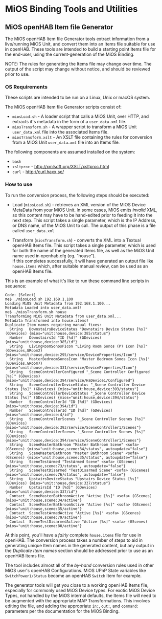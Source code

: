 # MiOS Binding Tools and Utilities

## MiOS openHAB Item file Generator

The MiOS openHAB Item file Generator tools extract information from a live/running MiOS Unit, and convert them into an Items file suitable for use in openHAB.  These tools are intended to build a starting point Items file for the end-user, using the current-generation of the MiOS Binding.

NOTE: The rules for generating the Items file may change over time.  The output of the script may change without notice, and should be reviewed prior to use.

### OS Requirements

These scripts are intended to be run on a Linux, Unix or macOS system.

The MiOS openHAB Item file Generator scripts consist of:

* `miosLoad.sh` - A loader script that calls a MiOS Unit, over HTTP, and extracts it's metadata in the form of a `user_data.xml` file.
* `miosTransform.sh` - A wrapper script to transform a MiOS Unit `user_data.xml` file into the associated Items file.
* `miosTransform.xslt` - An XSLT file containing the rules for conversion from a MiOS Unit `user_data.xml` file into an Items file.

The following components are assumed installed on the system:

* `bash`
* `xsltproc` - http://xmlsoft.org/XSLT/xsltproc.html
* `curl` - http://curl.haxx.se/

### How to use

To run the conversion process, the following steps should be executed:

* Load (`miosLoad.sh`) - retrieves an XML version of the MiOS Device MetaData from your MiOS Unit.
In some cases, MiOS emits _invalid_ XML, so this content may have to be hand-edited prior to feeding it into the next step.  This script takes a single parameter, which is the IP Address, or DNS name, of the MiOS Unit to call.  The output of this phase is a file called `user_data.xml`

* Transform (`miosTransform.sh`) - converts the XML into a Textual openHAB Items file.
This script takes a single parameter, which is used for both the name of the generated Items file, as well as the MiOS Unit name used in openhab.cfg (eg. "house").  
If this completes successfully, it will have generated an output file like `house.items` which, after suitable manual review, can be used as an openHAB Items file.

This is an example of what it's like to run these command line scripts in sequence:

```ShellSession
Code: [Select]
me$ ./miosLoad.sh 192.168.1.100
Loading MiOS Unit Metadata from 192.168.1.100...
Metadata Loaded into user_data.xml!
me$ ./miosTransform.sh house
Transforming MiOS Unit Metadata from user_data.xml...
Metadata Transformed into house.items!
Duplicate Item names requiring manual fixes:
  String   DownstairsDeviceStatus "Downstairs Device Status [%s]" (GDevices) {mios="unit:house,device:385/status"}
  Number   DownstairsId "ID [%d]" (GDevices) {mios="unit:house,device:385/id"}
  String   LivingRoomSonosPIcon "Living Room Sonos (P) Icon [%s]" (GDevices,GRoom2) {mios="unit:house,device:295/service/DeviceProperties/Icon"}
  String   MasterBedroomSonosIcon "Master Bedroom Sonos Icon [%s]" (GDevices,GRoom7) {mios="unit:house,device:331/service/DeviceProperties/Icon"}
  String   SceneControllerConfigured "_Scene Controller Configured [%s]" (GDevices) {mios="unit:house,device:394/service/HaDevice1/Configured"}
  String   SceneControllerDeviceStatus "_Scene Controller Device Status [%s]" (GDevices) {mios="unit:house,device:393/status"}
  String   SceneControllerDeviceStatus "_Scene Controller Device Status [%s]" (GDevices) {mios="unit:house,device:394/status"}
  Number   SceneControllerId "ID [%d]" (GDevices) {mios="unit:house,device:394/id"}
  Number   SceneControllerId "ID [%d]" (GDevices) {mios="unit:house,device:4/id"}
  String   SceneControllerScenes "_Scene Controller Scenes [%s]" (GDevices) {mios="unit:house,device:393/service/SceneController1/Scenes"}
  String   SceneControllerScenes "_Scene Controller Scenes [%s]" (GDevices) {mios="unit:house,device:394/service/SceneController1/Scenes"}
  String   SceneMasterBathroom "Master Bathroom Scene" <sofa> (GScenes) {mios="unit:house,scene:34/status", autoupdate="false"}
  String   SceneMasterBathroom "Master Bathroom Scene" <sofa> (GScenes) {mios="unit:house,scene:35/status", autoupdate="false"}
  String   SceneTestArmed "TestArmed Scene" <sofa> (GScenes) {mios="unit:house,scene:73/status", autoupdate="false"}
  String   SceneTestDisarmed "TestDisarmed Scene" <sofa> (GScenes) {mios="unit:house,scene:76/status", autoupdate="false"}
  String   UpstairsDeviceStatus "Upstairs Device Status [%s]" (GDevices) {mios="unit:house,device:337/status"}
  Number   UpstairsId "ID [%d]" (GDevices) {mios="unit:house,device:337/id"}
  Contact  SceneMasterBathroomActive "Active [%s]" <sofa> (GScenes) {mios="unit:house,scene:34/active"}
  Contact  SceneMasterBathroomActive "Active [%s]" <sofa> (GScenes) {mios="unit:house,scene:35/active"}
  Contact  SceneTestArmedActive "Active [%s]" <sofa> (GScenes) {mios="unit:house,scene:79/active"}
  Contact  SceneTestDisarmedActive "Active [%s]" <sofa> (GScenes) {mios="unit:house,scene:80/active"}
```

At this point, you'll have a _fairly_ complete `house.items` file for use in openHAB.  The conversion process takes a number of steps to aid in generating unique Item names in the generated content, but any output in the _Duplicate Item names_ section should be addressed prior to use as an openHAB Items file.

The tool includes almost all of the _by-hand_ conversion rules used in other MiOS user's openHAB Configurations. MiOS UPnP State variables like `SwitchPower1/Status` become an openHAB `Switch` Item for example.   

The generator tools will get you close to a working openHAB Items file, especially for commonly used MiOS Device types.  For exotic MiOS Device Types, not handled by the MiOS internal defaults, the Items file will need to be augmented with the appropriate MAP Transformations.  This involves editing the file, and adding the appropriate `in:`, `out:`, and `command:` parameters per the documentation for the MiOS Binding.

